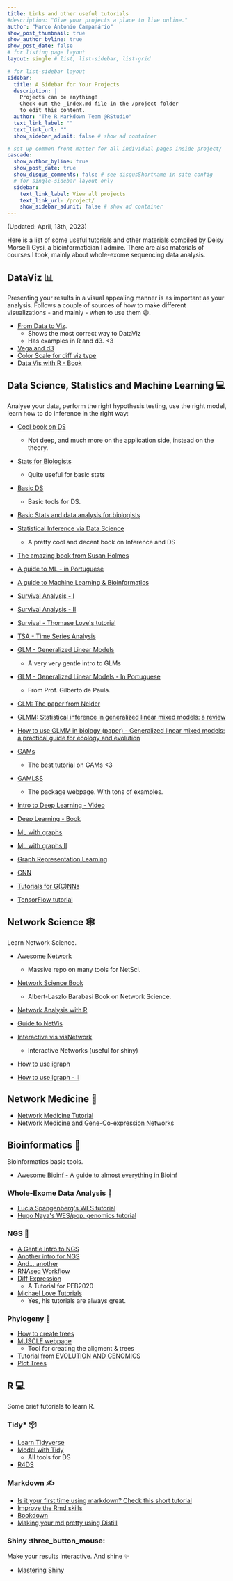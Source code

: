 ```yaml
---
title: Links and other useful tutorials
#description: "Give your projects a place to live online."
author: "Marco Antonio Campanário"
show_post_thumbnail: true
show_author_byline: true
show_post_date: false
# for listing page layout
layout: single # list, list-sidebar, list-grid

# for list-sidebar layout
sidebar: 
  title: A Sidebar for Your Projects
  description: |
    Projects can be anything!
    Check out the _index.md file in the /project folder 
    to edit this content.
  author: "The R Markdown Team @RStudio"
  text_link_label: ""
  text_link_url: ""
  show_sidebar_adunit: false # show ad container

# set up common front matter for all individual pages inside project/
cascade:    
  show_author_byline: true
  show_post_date: true
  show_disqus_comments: false # see disqusShortname in site config
  # for single-sidebar layout only
  sidebar:
    text_link_label: View all projects
    text_link_url: /project/
    show_sidebar_adunit: false # show ad container
---
```

(Updated: April, 13th, 2023)

Here is a list of some useful tutorials and other materials compiled by Deisy Morselli Gysi, a bioinformatician I admire. There are also materials of courses I took, mainly about whole-exome sequencing data analysis.

## DataViz 📊

Presenting your results in a visual appealing manner is as important as your analysis. Follows a couple of sources of how to make different visualizations - and mainly - when to use them :smile:.

- [From Data to Viz](https://www.data-to-viz.com/#explore).
	- Shows the most correct way to DataViz 
	- Has examples in R and d3. <3
- [Vega and d3](https://vega.github.io/vega/)
- [Color Scale for diff viz type](https://blog.datawrapper.de/which-color-scale-to-use-in-data-vis/)
- [Data Vis with R - Book](https://rkabacoff.github.io/datavis/)

## Data Science, Statistics and Machine Learning :computer:

Analyse your data, perform the right hypothesis testing, use the right model, learn how to do inference in the right way:

- [Cool book on DS](https://mdsr-book.github.io/mdsr2e/)
	- Not deep, and much more on the application side, instead on the theory. 
- [Stats for Biologists](https://www.nature.com/collections/qghhqm/pointsofsignificance)
	- Quite useful for basic stats
- [Basic DS](https://robust-tools.djnavarro.net/)
	- Basic tools for DS. 
- [Basic Stats and data analysis for biologists](https://deisygysi.github.io/EVOP_2020/)
- [Statistical Inference via Data Science](https://moderndive.com/)
  - A pretty cool and decent book on Inference and DS

- [The amazing book from Susan Holmes](https://web.stanford.edu/class/bios221/book/)
- [A guide to ML - in Portuguese](http://www.rizbicki.ufscar.br/ame/)
- [A guide to Machine Learning & Bioinformatics](https://genomicsclass.github.io/book/)
- [Survival Analysis - I](https://www.nature.com/articles/6601118)
- [Survival Analysis - II](https://www.nature.com/articles/6601119)
- [Survival - Thomase Love's tutorial](https://thomaselove.github.io/432-notes/index.html) 
- [TSA - Time Series Analysis](http://stat565.cwick.co.nz/)
- [GLM - Generalized Linear Models](http://psych.colorado.edu/~carey/qmin/qminChapters/QMIN09-GLMIntro.pdf)
	- A very very gentle intro to GLMs
- [GLM - Generalized Linear Models - In Portuguese](https://www.ime.usp.br/~giapaula/cursosposi.htm)
	- From Prof. Gilberto de Paula.
- [GLM: The paper from Nelder](https://www.jstor.org/stable/2344614?origin=crossref&seq=1#metadata_info_tab_contents)
- [GLMM: Statistical inference in generalized linear mixed models: a review](https://pubmed.ncbi.nlm.nih.gov/17067411/)
- [How to use GLMM in biology (paper) - Generalized linear mixed models: a practical guide for ecology and evolution ](https://pubmed.ncbi.nlm.nih.gov/19185386/)

- [GAMs](https://noamross.github.io/gams-in-r-course/)
	- The best tutorial on GAMs <3
- [GAMLSS](https://www.gamlss.com/)
	- The package webpage. With tons of examples. 
- [Intro to Deep Learning - Video](http://introtodeeplearning.com/)
- [Deep Learning - Book](https://www.deeplearningbook.org/)
- [ML with graphs](https://web.stanford.edu/class/cs224w/index.html#schedule)
- [ML with graphs II](https://snap-stanford.github.io/cs224w-notes/)
- [Graph Representation Learning](https://www.cs.mcgill.ca/~wlh/grl_book/)
- [GNN](https://arxiv.org/pdf/1901.00596.pdf)
- [Tutorials for G(C)NNs](https://zitniklab.hms.harvard.edu/meetings/)
- [TensorFlow tutorial](https://tensorflow.rstudio.com/tutorials/)

## Network Science :spider_web:

Learn Network Science. 
- [Awesome Network](https://github.com/briatte/awesome-network-analysis)
	- Massive repo on many tools for NetSci. 

- [Network Science Book](http://www.networksciencebook.com/)
	- Albert-Laszlo Barabasi Book on Network Science.

- [Network Analysis with R](https://www.jessesadler.com/post/network-analysis-with-r/)

- [Guide to NetVis](https://kateto.net/network-visualization)
- [Interactive vis visNetwork](https://datastorm-open.github.io/visNetwork/)
	- Interactive Networks (useful for shiny)

- [How to use igraph](https://sites.fas.harvard.edu/~airoldi/pub/books/BookDraft-CsardiNepuszAiroldi2016.pdf)
- [How to use igraph - II](https://yunranchen.github.io/intro-net-r/igraph.html)

## Network Medicine :test_tube:

- [Network Medicine Tutorial](https://deisygysi.github.io/NetMed_Workshop/)
- [Network Medicine and Gene-Co-expression Networks](https://deisygysi.github.io/teaching/learnNetSci_HTML)


## Bioinformatics :dna:

Bioinformatics basic tools. 

- [Awesome Bioinf - A guide to almost everything in Bioinf](https://github.com/danielecook/Awesome-Bioinformatics#readme)

### Whole-Exome Data Analysis :dna:
- [Lucia Spangenberg's WES tutorial](https://pumped-whitefish-8f9.notion.site/Course-WES-Curitiba-2022-972517e4f0f44a45977388a4c5226bc6)
- [Hugo Naya's WES/pop. genomics tutorial](https://blakngu.github.io/humanwes/)

### NGS :dna:
- [A Gentle Intro to NGS](https://genestack-user-tutorials.readthedocs.io/guide/intro-to-ngs.html)
- [Another intro for NGS](https://github.com/crazyhottommy/RNA-seq-analysis)
- [And... another](https://bioinformaticsworkbook.org/dataAnalysis/RNA-Seq/RNA-SeqIntro/RNAseq-intro#gsc.tab=0)
- [RNAseq Workflow](https://rnaseq.uoregon.edu/)
- [Diff Expression](https://github.com/StefanoBertoUTSW/PEB_BOOK)
	- A Tutorial for PEB2020
- [Michael Love Tutorials](http://mikelove.github.io/pages/teaching.html)
  - Yes, his tutorials are always great. 

### Phylogeny :hatching_chick:
- [How to create trees](https://github.com/mmatschiner/tutorials)
- [MUSCLE webpage](http://www.phylogeny.fr/index.cgi)
	- Tool for creating the aligment & trees
- [Tutorial](https://evomics.org/learning/phylogenetics/) from [EVOLUTION AND GENOMICS](https://evomics.org/)
- [Plot Trees](https://yulab-smu.top/treedata-book/index.html)

## R :computer:

Some brief tutorials to learn R. 

### Tidy* :package:
- [Learn Tidyverse](https://www.tidyverse.org/learn/)
- [Model with Tidy](https://www.tidymodels.org/)
  - All tools for DS
- [R4DS](https://r4ds.had.co.nz/)

### Markdown :writing_hand:
- [Is it your first time using markdown? Check this short tutorial](https://commonmark.org/)
- [Improve the Rmd skills](https://holtzy.github.io/Pimp-my-rmd/)
- [Bookdown](https://www.bookdown.org/)
- [Making your md pretty using Distill](https://iyo-rstudio-global.netlify.app/package/distill/)

### Shiny :three_button_mouse:
Make your results interactive. And shine :sparkles:
- [Mastering Shiny](https://mastering-shiny.org/index.html)
